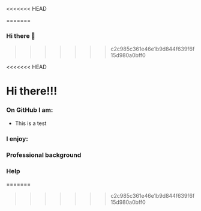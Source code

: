 <<<<<<< HEAD

<!-- My first GitHub project! 😄 -->
=======
### Hi there 👋
>>>>>>> c2c985c361e46e1b9d844f639f6f15d980a0bff0

<!--
**avahluwa/avahluwa** is a ✨ _special_ ✨ repository because its `README.md` (this file) appears on your GitHub profile.

Here are some ideas to get you started:

- 🔭 I’m currently working on ...
- 🌱 I’m currently learning ...
- 👯 I’m looking to collaborate on ...
- 🤔 I’m looking for help with ...
- 💬 Ask me about ...
- 📫 How to reach me: ...
- 😄 Pronouns: ...
- ⚡ Fun fact: ...
-->
<<<<<<< HEAD


# Hi there!!!

### On GitHub I am:
 - This is a test



### I enjoy:



### Professional background

### Help
=======
>>>>>>> c2c985c361e46e1b9d844f639f6f15d980a0bff0
